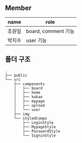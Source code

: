 ## Member

|name| role |
|---|--- |
|조원일 | board, comment 기능|
|박지수 | user 기능|


## 폴더 구조 
```shell 
.
├── public
└── src
    ├── components
    │   ├── board
    │   ├── home
    │   ├── kakao
    │   ├── mypage
    │   ├── upload
    │   └── user
    ├── img
    └── styledCompo
        ├── LoginStyle
        ├── MypageStyle
        ├── PasswordStyle
        └── SigninStyle
```
